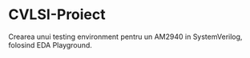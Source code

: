 # CVLSI-Proiect

Crearea unui testing environment pentru un AM2940 in SystemVerilog, folosind EDA Playground.
